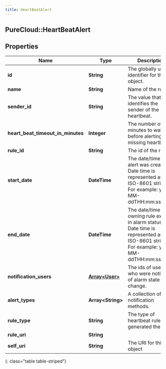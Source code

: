 ```yaml
---
title: HeartBeatAlert
---
```

## PureCloud::HeartBeatAlert

## Properties

|Name | Type | Description | Notes|
|------------ | ------------- | ------------- | -------------|
| **id** | **String** | The globally unique identifier for the object. | [optional] |
| **name** | **String** | Name of the rule | |
| **sender_id** | **String** | The value that identifies the sender of the heartbeat. | |
| **heart_beat_timeout_in_minutes** | **Integer** | The number of minutes to wait before alerting missing heartbeats. | |
| **rule_id** | **String** | The id of the rule. | |
| **start_date** | **DateTime** | The date/time the alert was created. Date time is represented as an ISO-8601 string. For example: yyyy-MM-ddTHH:mm:ss.SSSZ | |
| **end_date** | **DateTime** | The date/time the owning rule exiting in alarm status. Date time is represented as an ISO-8601 string. For example: yyyy-MM-ddTHH:mm:ss.SSSZ | [optional] |
| **notification_users** | [**Array&lt;User&gt;**](User.html) | The ids of users who were notified of alarm state change. | |
| **alert_types** | **Array&lt;String&gt;** | A collection of notification methods. | |
| **rule_type** | **String** | The type of heartbeat rule that generated the alert | |
| **rule_uri** | **String** |  | [optional] |
| **self_uri** | **String** | The URI for this object | [optional] |
{: class="table table-striped"}


